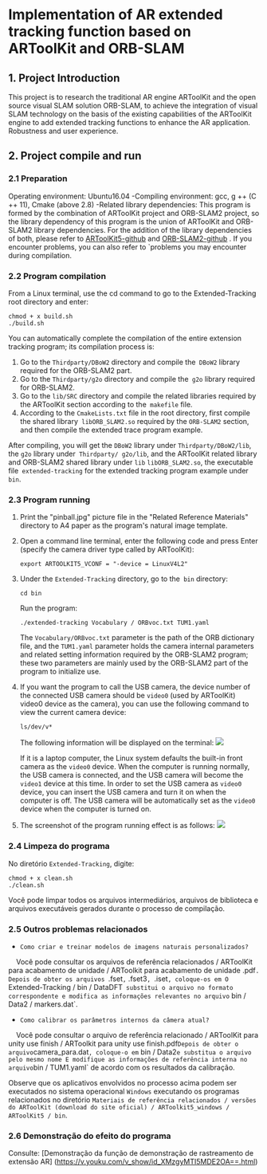 
# Implementation of AR extended tracking function based on ARToolKit and ORB-SLAM


## 1. Project Introduction

This project is to research the traditional AR engine ARToolKit and the open source visual SLAM solution ORB-SLAM, to achieve the integration of visual SLAM technology on the basis of the existing capabilities of the ARToolKit engine to add extended tracking functions to enhance the AR application. Robustness and user experience.


## 2. Project compile and run

### 2.1 Preparation
Operating environment: Ubuntu16.04
-Compiling environment: gcc, g ++ (C ++ 11), Cmake (above 2.8)
-Related library dependencies: This program is formed by the combination of ARToolKit project and ORB-SLAM2 project, so the library dependency of this program is the union of ARToolKit and ORB-SLAM2 library dependencies. For the addition of the library dependencies of both, please refer to [ARToolKit5-github](https://github.com/artoolkit/artoolkit5) and [ORB-SLAM2-github](https://github.com/raulmur/ORB_SLAM2)
. If you encounter problems, you can also refer to `problems you may encounter during compilation.

### 2.2 Program compilation
From a Linux terminal, use the cd command to go to the Extended-Tracking root directory and enter:
```
chmod + x build.sh
./build.sh
```
You can automatically complete the compilation of the entire extension tracking program; its compilation process is:
1. Go to the `Thirdparty/DBoW2` directory and compile the` DBoW2` library required for the ORB-SLAM2 part.
2. Go to the `Thirdparty/g2o` directory and compile the` g2o` library required for ORB-SLAM2.
3. Go to the `lib/SRC` directory and compile the related libraries required by the ARToolKit section according to the` makefile` file.
4. According to the `CmakeLists.txt` file in the root directory, first compile the shared library` libORB_SLAM2.so` required by the `ORB-SLAM2` section, and then compile the extended trace program example.


After compiling, you will get the `DBoW2` library under `Thirdparty/DBoW2/lib`, the `g2o` library under` Thirdparty/ g2o/lib`, and the ARToolKit related library and ORB-SLAM2 shared library under `lib` `libORB_SLAM2.so`, the executable file` extended-tracking` for the extended tracking program example under `bin`.

### 2.3 Program running
1. Print the "pinball.jpg" picture file in the "Related Reference Materials" directory to A4 paper as the program's natural image template.
2. Open a command line terminal, enter the following code and press Enter (specify the camera driver type called by ARToolKit):

    ```
    export ARTOOLKIT5_VCONF = "-device = LinuxV4L2"
    ```
3. Under the `Extended-Tracking` directory, go to the` bin` directory:

    ```
    cd bin
    
    ```
    
    Run the program:
    ```
    ./extended-tracking Vocabulary / ORBvoc.txt TUM1.yaml
    ```
    The `Vocabulary/ORBvoc.txt` parameter is the path of the ORB dictionary file, and the `TUM1.yaml` parameter holds the camera internal parameters and related setting information required by the ORB-SLAM2 program; these two parameters are mainly used by the ORB-SLAM2 part of the program to initialize
use.

4. If you want the program to call the USB camera, the device number of the connected USB camera should be `video0` (used by ARToolKit)
video0 device as the camera), you can use the following command to view the current camera device:

    ```
    ls/dev/v*
    ```

    The following information will be displayed on the terminal:
    ![](http://static.zybuluo.com/LiTAOo/wn5t0m8ufphty6jor5a5hpuu/QQ%E5%9B%BE%E7%89%8720180706161706.png)

    If it is a laptop computer, the Linux system defaults the built-in front camera as the ` video0 ` device. When the computer is running normally, the USB camera is connected, and the USB camera will become the ` video1 ` device at this time. In order to set the USB camera as ` video0 ` device, you can insert the USB camera and turn it on when the computer is off. The USB camera will be automatically set as the ` video0 ` device when the computer is turned on.


5. The screenshot of the program running effect is as follows:
    ![](https://litaooooo.github.io/page-examples/extended-tracking.png)

### 2.4 Limpeza do programa

No diretório `Extended-Tracking`, digite:

````
chmod + x clean.sh
./clean.sh

````
Você pode limpar todos os arquivos intermediários, arquivos de biblioteca e arquivos executáveis ​​gerados durante o processo de compilação.

### 2.5 Outros problemas relacionados
- ` Como criar e treinar modelos de imagens naturais personalizados? `

    Você pode consultar os arquivos de referência relacionados / ARToolKit para acabamento de unidade / ARToolkit para acabamento de unidade .pdf`. Depois de obter os arquivos `.fset`,` .fset3`, `.iset`, coloque-os em O `Extended-Tracking / bin / DataDFT` substitui o arquivo no formato correspondente e modifica as informações relevantes no arquivo` bin / Data2 / markers.dat`.

- ` Como calibrar os parâmetros internos da câmera atual? `

    Você pode consultar o arquivo de referência relacionado / ARToolKit para unity use finish / ARToolkit para unity use finish.pdf` Depois de obter o arquivo `camera_para.dat`, coloque-o em` bin / Data2` e substitua o arquivo pelo mesmo nome E modifique as informações de referência interna no arquivo `bin / TUM1.yaml` de acordo com os resultados da calibração.

Observe que os aplicativos envolvidos no processo acima podem ser executados no sistema operacional ` Windows ` executando os programas relacionados no diretório `Materiais de referência relacionados / versões do ARToolKit (download do site oficial) / ARToolkit5_windows / ARToolKit5 / bin`.

### 2.6 Demonstração do efeito do programa
Consulte: [Demonstração da função de demonstração de rastreamento de extensão AR] (https://v.youku.com/v_show/id_XMzgyMTI5MDE2OA==.html)